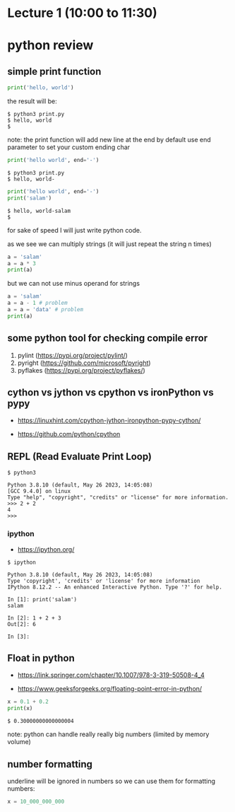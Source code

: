 # Lecture 1 (10:00 to 11:30)

# python review

## simple print function

```python
print('hello, world')
```
the result will be:

```console
$ python3 print.py
$ hello, world
$
```

note: the print function will add new line at the end by default
use end parameter to set your custom ending char

```python
print('hello world', end='-')
```

```console
$ python3 print.py
$ hello, world-
```

```python
print('hello world', end='-')
print('salam')
```

```console
$ hello, world-salam
$
```

for sake of speed I will just write python code.


as we see we can multiply strings (it will just repeat the string n times)
```python
a = 'salam'
a = a * 3
print(a)
```


but we can not use minus operand for strings
```python
a = 'salam'
a = a - 1 # problem
a = a = 'data' # problem
print(a)
```

## some python tool for checking compile error


1. pylint (https://pypi.org/project/pylint/)
2. pyright (https://github.com/microsoft/pyright)
3. pyflakes (https://pypi.org/project/pyflakes/)


## cython vs jython vs cpython vs ironPython vs pypy

+ https://linuxhint.com/cpython-jython-ironpython-pypy-cython/

+ https://github.com/python/cpython


## REPL (Read Evaluate Print Loop)

```console
$ python3
```

```
Python 3.8.10 (default, May 26 2023, 14:05:08)
[GCC 9.4.0] on linux
Type "help", "copyright", "credits" or "license" for more information.
>>> 2 + 2
4
>>>
```

### ipython

+ https://ipython.org/


``` console
$ ipython
```

```ipython
Python 3.8.10 (default, May 26 2023, 14:05:08)
Type 'copyright', 'credits' or 'license' for more information
IPython 8.12.2 -- An enhanced Interactive Python. Type '?' for help.

In [1]: print('salam')
salam

In [2]: 1 + 2 + 3
Out[2]: 6

In [3]:
```

## Float in python

+ https://link.springer.com/chapter/10.1007/978-3-319-50508-4_4

+ https://www.geeksforgeeks.org/floating-point-error-in-python/

```python
x = 0.1 + 0.2
print(x)
```

```console
$ 0.30000000000000004
```

note: python can handle really really big numbers (limited by memory volume)

## number formatting

underline will be ignored in numbers so we can use them for formatting  numbers:
``` python
x = 10_000_000_000
```

